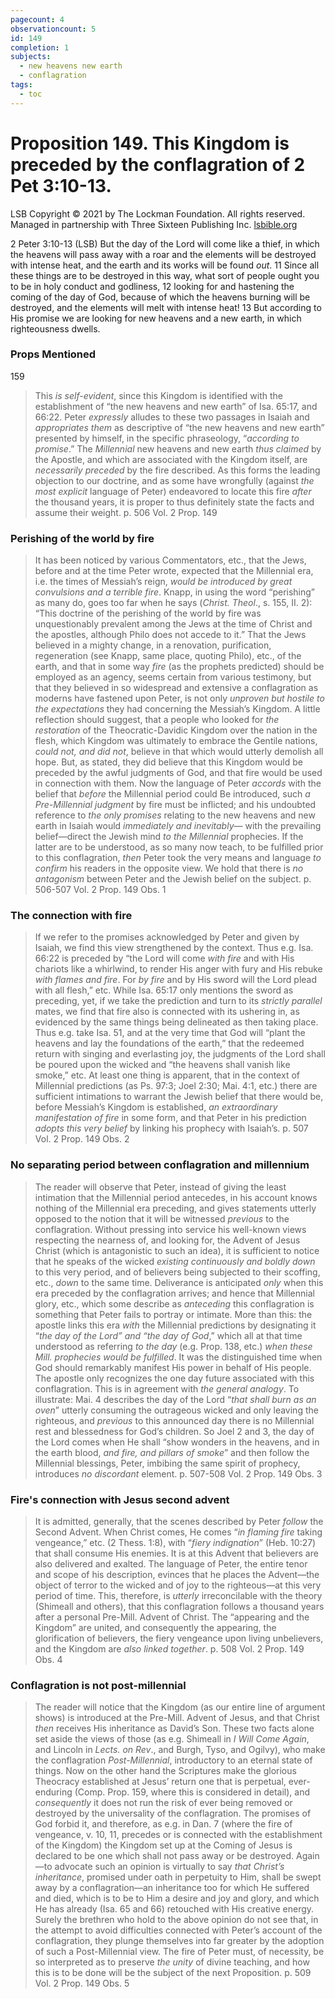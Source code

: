 ```yaml
---
pagecount: 4
observationcount: 5
id: 149
completion: 1
subjects:
  - new heavens new earth
  - conflagration
tags:
  - toc
---
```

# Proposition 149. This Kingdom is preceded by the conflagration of 2 Pet 3:10-13.

LSB
Copyright © 2021 by The Lockman Foundation. All rights reserved.  
Managed in partnership with Three Sixteen Publishing Inc. [lsbible.org](https://www.lsbible.org/)

2 Peter 3:10-13 (LSB)
But the day of the Lord will come like a thief, in which the heavens will pass away with a roar and the elements will be destroyed with intense heat, and the earth and its works will be found _out_. 11 Since all these things are to be destroyed in this way, what sort of people ought you to be in holy conduct and godliness, 12 looking for and hastening the coming of the day of God, because of which the heavens burning will be destroyed, and the elements will melt with intense heat! 13 But according to His promise we are looking for new heavens and a new earth, in which righteousness dwells.
### Props Mentioned
159 

>This *is self-evident*, since this Kingdom is identified with the establishment of “the new heavens and new earth” of Isa. 65:17, and 66:22. Peter *expressly* alludes to these two passages in Isaiah and *appropriates them* as descriptive of “the new heavens and new earth” presented by himself, in the specific phraseology, “*according to promise*.” The *Millennial* new heavens and new earth *thus claimed* by the Apostle, and which are associated with the Kingdom itself, are *necessarily preceded* by the fire described. As this forms the leading objection to our doctrine, and as some have wrongfully (against *the most explicit* language of Peter) endeavored to locate this fire *after* the thousand years, it is proper to thus definitely state the facts and assume their weight.
>p. 506 Vol. 2 Prop. 149
### Perishing of the world by fire
>It has been noticed by various Commentators, etc., that the Jews, before and at the time Peter wrote, expected that the Millennial era, i.e. the times of Messiah’s reign, *would be introduced by great convulsions and a terrible fire*. Knapp, in using the word “perishing” as many do, goes too far when he says (*Christ. Theol*., s. 155, II. 2): “This doctrine of the perishing of the world by fire was unquestionably prevalent among the Jews at the time of Christ and the apostles, although Philo does not accede to it.” That the Jews believed in a mighty change, in a renovation, purification, regeneration (see Knapp, same place, quoting Philo), etc., of the earth, and that in some way *fire* (as the prophets predicted) should be employed as an agency, seems certain from various testimony, but that they believed in so widespread and extensive a conflagration as moderns have fastened upon Peter, is not only *unproven but hostile to the expectations* they had concerning the Messiah’s Kingdom. A little reflection should suggest, that a people who looked for *the restoration* of the Theocratic-Davidic Kingdom over the nation in the flesh, which Kingdom was ultimately to embrace the Gentile nations, *could not, and did not*, believe in that which would utterly demolish all hope. But, as stated, they did believe that this Kingdom would be preceded by the awful judgments of God, and that fire would be used in connection with them. Now the language of Peter *accords* with the belief that *before* the Millennial period could Be introduced, such *a Pre-Millennial judgment* by fire must be inflicted; and his undoubted reference to *the only promises* relating to the new heavens and new earth in Isaiah would *immediately and inevitably*— with the prevailing belief—direct the Jewish mind *to the Millennial* prophecies. If the latter are to be understood, as so many now teach, to be fulfilled prior to this conflagration, *then* Peter took the very means and language *to confirm* his readers in the opposite view. We hold that there is *no antagonism* between Peter and the Jewish belief on the subject.
>p. 506-507 Vol. 2 Prop. 149 Obs. 1

### The connection with fire
>If we refer to the promises acknowledged by Peter and given by Isaiah, we find this view strengthened by the context. Thus e.g. Isa. 66:22 is preceded by “the Lord will come *with fire* and with His chariots like a whirlwind, to render His anger with fury and His rebuke *with flames and fire*. For *by fire* and by His sword will the Lord plead with all flesh,” etc. While Isa. 65:17 only mentions the sword as preceding, yet, if we take the prediction and turn to its *strictly parallel* mates, we find that fire also is connected with its ushering in, as evidenced by the same things being delineated as then taking place. Thus e.g. take Isa. 51, and at the very time that God will “plant the heavens and lay the foundations of the earth,” that the redeemed return with singing and everlasting joy, the judgments of the Lord shall be poured upon the wicked and “the heavens shall vanish like smoke,” etc. At least one thing is apparent, that in the context of Millennial predictions (as Ps. 97:3; Joel 2:30; Mai. 4:1, etc.) there are sufficient intimations to warrant the Jewish belief that there would be, before Messiah’s Kingdom is established, *an extraordinary manifestation of fire* in some form, and that Peter in his prediction *adopts this very belief* by linking his prophecy with Isaiah’s.
>p. 507 Vol. 2 Prop. 149 Obs. 2
### No separating period between conflagration and millennium
>The reader will observe that Peter, instead of giving the least intimation that the Millennial period antecedes, in his account knows nothing of the Millennial era preceding, and gives statements utterly opposed to the notion that it will be witnessed *previous* to the conflagration. Without pressing into service his well-known views respecting the nearness of, and looking for, the Advent of Jesus Christ (which is antagonistic to such an idea), it is sufficient to notice that he speaks of the wicked *existing continuously and boldly down* to this very period, and of believers being subjected to their scoffing, etc., *down* to the same time. Deliverance is anticipated *only* when this era preceded by the conflagration arrives; and hence that Millennial glory, etc., which some describe as *anteceding* this conflagration is something that Peter fails to portray or intimate. More than this: the apostle links this era *with* the Millennial predictions by designating it “*the day of the Lord” and “the day of God*,” which all at that time understood as referring *to the day* (e.g. Prop. 138, etc.) *when these Mill. prophecies would be fulfilled*. It was the distinguished time when God should remarkably manifest His power in behalf of His people. The apostle only recognizes the one day future associated with this conflagration. This is in agreement with *the general analogy*. To illustrate: Mai. 4 describes the day of the Lord “*that shall burn as an oven*” utterly consuming the outrageous wicked and only leaving the righteous, and *previous* to this announced day there is no Millennial rest and blessedness for God’s children. So Joel 2 and 3, the day of the Lord comes when He shall “show wonders in the heavens, and in the earth blood, *and fire, and pillars of smoke*” and then follow the Millennial blessings, Peter, imbibing the same spirit of prophecy, introduces *no discordant* element.
>p. 507-508 Vol. 2 Prop. 149 Obs. 3
### Fire's connection with Jesus second advent
>It is admitted, generally, that the scenes described by Peter *follow* the Second Advent. When Christ comes, He comes “*in flaming fire* taking vengeance,” etc. (2 Thess. 1:8), with “*fiery indignation*” (Heb. 10:27) that shall consume His enemies. It is at this Advent that believers are also delivered and exalted. The language of Peter, the entire tenor and scope of his description, evinces that he places the Advent—the object of terror to the wicked and of joy to the righteous—at this very period of time. This, therefore, is *utterly* irreconcilable with the theory (Shimeall and others), that this conflagration follows a thousand years after a personal Pre-Mill. Advent of Christ. The “appearing and the Kingdom” are united, and consequently the appearing, the glorification of believers, the fiery vengeance upon living unbelievers, and the Kingdom are *also linked together*.
>p. 508 Vol. 2 Prop. 149 Obs. 4
### Conflagration is not post-millennial
>The reader will notice that the Kingdom (as our entire line of argument shows) is introduced at the Pre-Mill. Advent of Jesus, and that Christ *then* receives His inheritance as David’s Son. These two facts alone set aside the views of those (as e.g. Shimeall in *I Will Come Again*, and Lincoln in *Lects. on Rev*., and Burgh, Tyso, and Ogilvy), who make the conflagration *Post-Millennial*, introductory to an eternal state of things. Now on the other hand the Scriptures make the glorious Theocracy established at Jesus’ return one that is perpetual, ever-enduring (Comp. Prop. 159, where this is considered in detail), and *consequently* it does not run the risk of ever being removed or destroyed by the universality of the conflagration. The promises of God forbid it, and therefore, as e.g. in Dan. 7 (where the fire of vengeance, v. 10, 11, precedes or is connected with the establishment of the Kingdom) the Kingdom set up at the Coming of Jesus is declared to be one which shall not pass away or be destroyed. Again—to advocate such an opinion is virtually to say *that Christ’s inheritance*, promised under oath in perpetuity to Him, shall be swept away by a conflagration—an inheritance too for which He suffered and died, which is to be to Him a desire and joy and glory, and which He has already (Isa. 65 and 66) retouched with His creative energy. Surely the brethren who hold to the above opinion do not see that, in the attempt to avoid difficulties connected with Peter’s account of the conflagration, they plunge themselves into far greater by the adoption of such a Post-Millennial view. The fire of Peter must, of necessity, be so interpreted as to preserve *the unity* of divine teaching, and how this is to be done will be the subject of the next Proposition.
>p. 509 Vol. 2 Prop. 149 Obs. 5





















